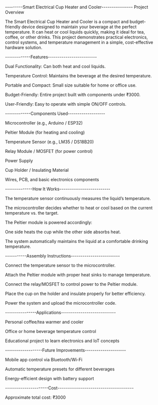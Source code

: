 ---------Smart Electrical Cup Heater and Cooler----------------
Project Overview

The Smart Electrical Cup Heater and Cooler is a compact and budget-friendly device designed to maintain your beverage at the perfect temperature. It can heat or cool liquids quickly, making it ideal for tea, coffee, or other drinks. This project demonstrates practical electronics, control systems, and temperature management in a simple, cost-effective hardware solution.

-------------Features-------------------------

Dual Functionality: Can both heat and cool liquids.

Temperature Control: Maintains the beverage at the desired temperature.

Portable and Compact: Small size suitable for home or office use.

Budget-Friendly: Entire project built with components under ₹3000.

User-Friendly: Easy to operate with simple ON/OFF controls.

-------------Components Used-------------------

Microcontroller (e.g., Arduino / ESP32)

Peltier Module (for heating and cooling)

Temperature Sensor (e.g., LM35 / DS18B20)

Relay Module / MOSFET (for power control)

Power Supply

Cup Holder / Insulating Material

Wires, PCB, and basic electronics components

--------------How It Works--------------------------

The temperature sensor continuously measures the liquid’s temperature.

The microcontroller decides whether to heat or cool based on the current temperature vs. the target.

The Peltier module is powered accordingly:

One side heats the cup while the other side absorbs heat.

The system automatically maintains the liquid at a comfortable drinking temperature.


-----------Assembly Instructions-------------------------

Connect the temperature sensor to the microcontroller.

Attach the Peltier module with proper heat sinks to manage temperature.

Connect the relay/MOSFET to control power to the Peltier module.

Place the cup on the holder and insulate properly for better efficiency.

Power the system and upload the microcontroller code.

----------------Applications----------------------------

Personal coffee/tea warmer and cooler

Office or home beverage temperature control

Educational project to learn electronics and IoT concepts

-------------------Future Improvements---------------------

Mobile app control via Bluetooth/Wi-Fi

Automatic temperature presets for different beverages

Energy-efficient design with battery support

----------------------Cost---------------------------------------

Approximate total cost: ₹3000

